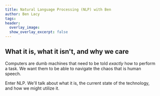 ```yaml
---
title: Natural Language Processing (NLP) with Ben
author: Ben Lacy
tags:
header:
  overlay_image:
  show_overlay_excerpt: false
---
```

## What it is, what it isn't, and why we care

Computers are dumb machines that need to be told _exactly_ how to perform a task. We want them to be able to navigate the chaos that is human speech. 

Enter NLP. We'll talk about what it is, the current state of the technology, and how we might utilize it.
